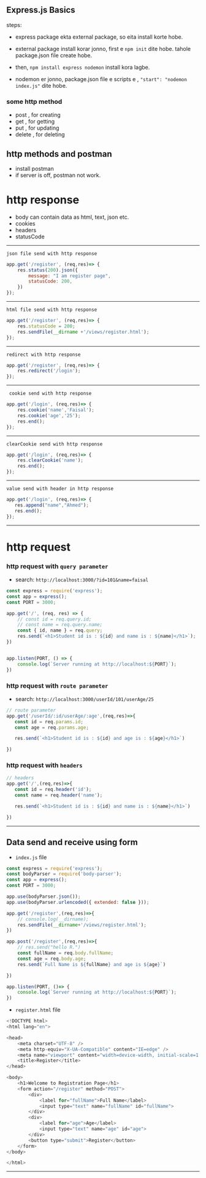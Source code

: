 ## Express.js Basics

steps:
- express package ekta external package, so eita install korte hobe.
- external package install korar jonno, first e  `npm init` dite hobe. tahole package.json file create hobe.

- then, `npm install express nodemon` install kora lagbe.
- nodemon er jonno, package.json file e scripts e ,  `"start": "nodemon index.js"` dite hobe. 


### some http method
- post  , for creating 
- get  , for getting
- put  , for updating 
- delete  , for deleting 

## http methods and postman
- install postman
- if server is off, postman not work.


# http response

- body can contain data as html, text, json etc.
- cookies
- headers
- statusCode

---

`json file send with http response`
```javascript
app.get('/register', (req,res)=> {
    res.status(200).json({
        message: "I am register page",
        statusCode: 200,
    })
});
```
---


`html file send with http response`
```javascript
app.get('/register', (req,res)=> {
    res.statusCode = 200;
    res.sendFile(__dirname +'/views/register.html');
});
```

---



`redirect with http response`
```javascript
app.get('/register', (req,res)=> {
    res.redirect('/login');
});
```

---



` cookie send with http response`
```javascript
app.get('/login', (req,res)=> {
    res.cookie('name','Faisal');
    res.cookie('age','25');
    res.end();
});
```

---



`clearCookie send with http response`
```javascript
app.get('/login', (req,res)=> {
    res.clearCookie('name');
    res.end();
});
```

---



`value send with header in http response`
```javascript
app.get('/login', (req,res)=> {
   res.append("name","Ahmed");
   res.end();
});
```

---


# http request


### http request with `query parameter`
- search: `http://localhost:3000/?id=101&name=faisal`
```javascript
const express = require('express');
const app = express();
const PORT = 3000;

app.get('/', (req, res) => {
    // const id = req.query.id;
    // const name = req.query.name;
    const { id, name } = req.query;
    res.send(`<h1>Student id is : ${id} and name is : ${name}</h1>`);
})


app.listen(PORT, () => {
    console.log(`Server running at http://localhost:${PORT}`);
})
```

### http request with `route parameter`
- search: `http://localhost:3000/userId/101/userAge/25`
```javascript
// route parameter
app.get('/userId/:id/userAge/:age',(req,res)=>{
   const id = req.params.id;
   const age = req.params.age;

   res.send(`<h1>Student id is : ${id} and age is : ${age}</h1>`)

})


```

### http request with `headers`

```javascript
// headers
app.get('/',(req,res)=>{
   const id = req.header('id');
   const name = req.header('name');

   res.send(`<h1>Student id is : ${id} and name is : ${name}</h1>`)

})
```

--- 

## Data send and receive using form

- `index.js` file
```javascript
const express = require('express');
const bodyParser = require('body-parser');
const app = express();
const PORT = 3000;

app.use(bodyParser.json());
app.use(bodyParser.urlencoded({ extended: false }));

app.get('/register',(req,res)=>{
    // console.log(__dirname);
    res.sendFile(__dirname+'/views/register.html');
})

app.post('/register',(req,res)=>{
    // res.send("hello R.")
    const fullName = req.body.fullName;
    const age = req.body.age;
    res.send(`Full Name is ${fullName} and age is ${age}`)

})

app.listen(PORT, ()=> {
    console.log(`Server running at http://localhost:${PORT}`);
})
```


- `register.html` file
```javascript
<!DOCTYPE html>
<html lang="en">

<head>
    <meta charset="UTF-8" />
    <meta http-equiv="X-UA-Compatible" content="IE=edge" />
    <meta name="viewport" content="width=device-width, initial-scale=1.0" />
    <title>Register</title>
</head>

<body>
    <h1>Welcome to Registration Page</h1>
    <form action="/register" method="POST">
        <div>
            <label for="fullName">Full Name</label>
            <input type="text" name="fullName" id="fullName">
        </div>
        <div>
            <label for="age">Age</label>
            <input type="text" name="age" id="age">
        </div>
        <button type="submit">Register</button>
    </form>
</body>

</html>
```

---



